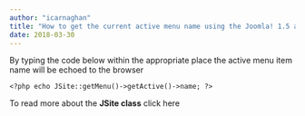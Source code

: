 ```yaml
---
author: "icarnaghan"
title: "How to get the current active menu name using the Joomla! 1.5 api"
date: 2018-03-30
---
```


By typing the code below within the appropriate place the active menu item name will be echoed to the browser

```
<?php echo JSite::getMenu()->getActive()->name; ?>
```

To read more about the **JSite class** click here
